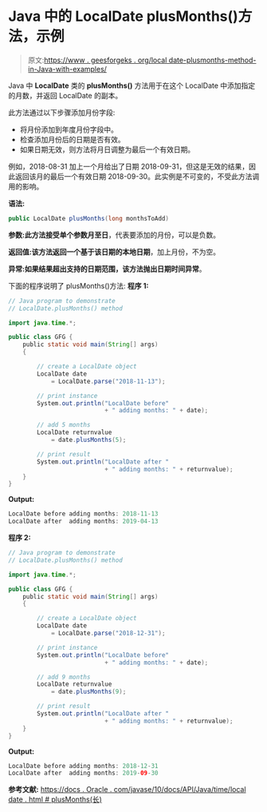 # Java 中的 LocalDate plusMonths()方法，示例

> 原文:[https://www . geesforgeks . org/local date-plusmonths-method-in-Java-with-examples/](https://www.geeksforgeeks.org/localdate-plusmonths-method-in-java-with-examples/)

Java 中 **LocalDate** 类的 **plusMonths()** 方法用于在这个 LocalDate 中添加指定的月数，并返回 LocalDate 的副本。

此方法通过以下步骤添加月份字段:

*   将月份添加到年度月份字段中。
*   检查添加月份后的日期是否有效。
*   如果日期无效，则方法将月日调整为最后一个有效日期。

例如，2018-08-31 加上一个月给出了日期 2018-09-31，但这是无效的结果，因此返回该月的最后一个有效日期 2018-09-30。此实例是不可变的，不受此方法调用的影响。

**语法:**

```java
public LocalDate plusMonths(long monthsToAdd)

```

**参数:**此方法接受单个参数**月至日**，代表要添加的月份，可以是负数。

**返回值:**该方法返回一个基于该日期的**本地日期**，加上月份，不为空。

**异常:**如果结果超出支持的日期范围，该方法抛出**日期时间异常**。

下面的程序说明了 plusMonths()方法:
**程序 1:**

```java
// Java program to demonstrate
// LocalDate.plusMonths() method

import java.time.*;

public class GFG {
    public static void main(String[] args)
    {

        // create a LocalDate object
        LocalDate date
            = LocalDate.parse("2018-11-13");

        // print instance
        System.out.println("LocalDate before"
                           + " adding months: " + date);

        // add 5 months
        LocalDate returnvalue
            = date.plusMonths(5);

        // print result
        System.out.println("LocalDate after "
                           + " adding months: " + returnvalue);
    }
}
```

**Output:**

```java
LocalDate before adding months: 2018-11-13
LocalDate after  adding months: 2019-04-13

```

**程序 2:**

```java
// Java program to demonstrate
// LocalDate.plusMonths() method

import java.time.*;

public class GFG {
    public static void main(String[] args)
    {

        // create a LocalDate object
        LocalDate date
            = LocalDate.parse("2018-12-31");

        // print instance
        System.out.println("LocalDate before"
                           + " adding months: " + date);

        // add 9 months
        LocalDate returnvalue
            = date.plusMonths(9);

        // print result
        System.out.println("LocalDate after "
                           + " adding months: " + returnvalue);
    }
}
```

**Output:**

```java
LocalDate before adding months: 2018-12-31
LocalDate after  adding months: 2019-09-30

```

**参考文献:**
[https://docs . Oracle . com/javase/10/docs/API/Java/time/local date . html # plusMonths(长)](https://docs.oracle.com/javase/10/docs/api/java/time/LocalDate.html#plusMonths(long))